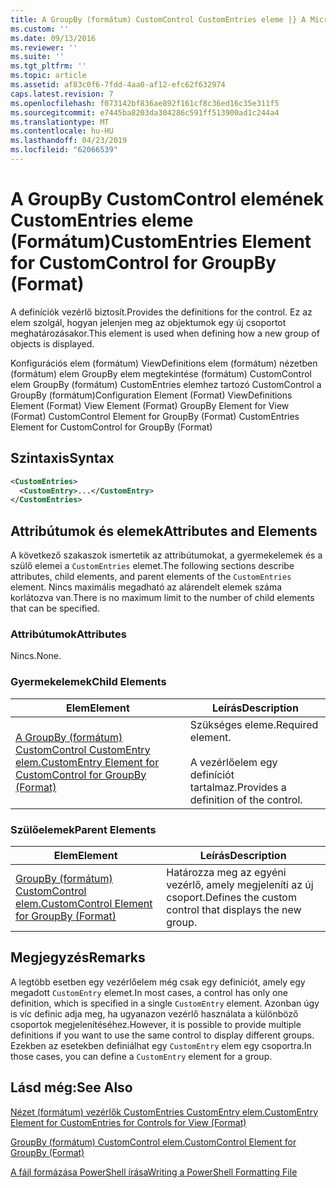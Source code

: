 ```yaml
---
title: A GroupBy (formátum) CustomControl CustomEntries eleme |} A Microsoft Docs
ms.custom: ''
ms.date: 09/13/2016
ms.reviewer: ''
ms.suite: ''
ms.tgt_pltfrm: ''
ms.topic: article
ms.assetid: af83c0f6-7fdd-4aa0-af12-efc62f632974
caps.latest.revision: 7
ms.openlocfilehash: f073142bf836ae892f161cf8c36ed16c35e311f5
ms.sourcegitcommit: e7445ba8203da304286c591ff513900ad1c244a4
ms.translationtype: MT
ms.contentlocale: hu-HU
ms.lasthandoff: 04/23/2019
ms.locfileid: "62066539"
---
```

# <a name="customentries-element-for-customcontrol-for-groupby-format"></a><span data-ttu-id="c607b-102">A GroupBy CustomControl elemének CustomEntries eleme (Formátum)</span><span class="sxs-lookup"><span data-stu-id="c607b-102">CustomEntries Element for CustomControl for GroupBy (Format)</span></span>

<span data-ttu-id="c607b-103">A definíciók vezérlő biztosít.</span><span class="sxs-lookup"><span data-stu-id="c607b-103">Provides the definitions for the control.</span></span> <span data-ttu-id="c607b-104">Ez az elem szolgál, hogyan jelenjen meg az objektumok egy új csoportot meghatározásakor.</span><span class="sxs-lookup"><span data-stu-id="c607b-104">This element is used when defining how a new group of objects is displayed.</span></span>

<span data-ttu-id="c607b-105">Konfigurációs elem (formátum) ViewDefinitions elem (formátum) nézetben (formátum) elem GroupBy elem megtekintése (formátum) CustomControl elem GroupBy (formátum) CustomEntries elemhez tartozó CustomControl a GroupBy (formátum)</span><span class="sxs-lookup"><span data-stu-id="c607b-105">Configuration Element (Format) ViewDefinitions Element (Format) View Element (Format) GroupBy Element for View (Format) CustomControl Element for GroupBy (Format) CustomEntries Element for CustomControl for GroupBy (Format)</span></span>

## <a name="syntax"></a><span data-ttu-id="c607b-106">Szintaxis</span><span class="sxs-lookup"><span data-stu-id="c607b-106">Syntax</span></span>

```xml
<CustomEntries>
  <CustomEntry>...</CustomEntry>
</CustomEntries>
```

## <a name="attributes-and-elements"></a><span data-ttu-id="c607b-107">Attribútumok és elemek</span><span class="sxs-lookup"><span data-stu-id="c607b-107">Attributes and Elements</span></span>

<span data-ttu-id="c607b-108">A következő szakaszok ismertetik az attribútumokat, a gyermekelemek és a szülő elemei a `CustomEntries` elemet.</span><span class="sxs-lookup"><span data-stu-id="c607b-108">The following sections describe attributes, child elements, and parent elements of the `CustomEntries` element.</span></span> <span data-ttu-id="c607b-109">Nincs maximális megadható az alárendelt elemek száma korlátozva van.</span><span class="sxs-lookup"><span data-stu-id="c607b-109">There is no maximum limit to the number of child elements that can be specified.</span></span>

### <a name="attributes"></a><span data-ttu-id="c607b-110">Attribútumok</span><span class="sxs-lookup"><span data-stu-id="c607b-110">Attributes</span></span>

<span data-ttu-id="c607b-111">Nincs.</span><span class="sxs-lookup"><span data-stu-id="c607b-111">None.</span></span>

### <a name="child-elements"></a><span data-ttu-id="c607b-112">Gyermekelemek</span><span class="sxs-lookup"><span data-stu-id="c607b-112">Child Elements</span></span>

|<span data-ttu-id="c607b-113">Elem</span><span class="sxs-lookup"><span data-stu-id="c607b-113">Element</span></span>|<span data-ttu-id="c607b-114">Leírás</span><span class="sxs-lookup"><span data-stu-id="c607b-114">Description</span></span>|
|-------------|-----------------|
|[<span data-ttu-id="c607b-115">A GroupBy (formátum) CustomControl CustomEntry elem.</span><span class="sxs-lookup"><span data-stu-id="c607b-115">CustomEntry Element for CustomControl for GroupBy (Format)</span></span>](./customentry-element-for-customcontrol-for-groupby-format.md)|<span data-ttu-id="c607b-116">Szükséges eleme.</span><span class="sxs-lookup"><span data-stu-id="c607b-116">Required element.</span></span><br /><br /> <span data-ttu-id="c607b-117">A vezérlőelem egy definíciót tartalmaz.</span><span class="sxs-lookup"><span data-stu-id="c607b-117">Provides a definition of the control.</span></span>|

### <a name="parent-elements"></a><span data-ttu-id="c607b-118">Szülőelemek</span><span class="sxs-lookup"><span data-stu-id="c607b-118">Parent Elements</span></span>

|<span data-ttu-id="c607b-119">Elem</span><span class="sxs-lookup"><span data-stu-id="c607b-119">Element</span></span>|<span data-ttu-id="c607b-120">Leírás</span><span class="sxs-lookup"><span data-stu-id="c607b-120">Description</span></span>|
|-------------|-----------------|
|[<span data-ttu-id="c607b-121">GroupBy (formátum) CustomControl elem.</span><span class="sxs-lookup"><span data-stu-id="c607b-121">CustomControl Element for GroupBy (Format)</span></span>](./customcontrol-element-for-groupby-format.md)|<span data-ttu-id="c607b-122">Határozza meg az egyéni vezérlő, amely megjeleníti az új csoport.</span><span class="sxs-lookup"><span data-stu-id="c607b-122">Defines the custom control that displays the new group.</span></span>|

## <a name="remarks"></a><span data-ttu-id="c607b-123">Megjegyzés</span><span class="sxs-lookup"><span data-stu-id="c607b-123">Remarks</span></span>

<span data-ttu-id="c607b-124">A legtöbb esetben egy vezérlőelem még csak egy definíciót, amely egy megadott `CustomEntry` elemet.</span><span class="sxs-lookup"><span data-stu-id="c607b-124">In most cases, a control has only one definition, which is specified in a single `CustomEntry` element.</span></span> <span data-ttu-id="c607b-125">Azonban úgy is víc definic adja meg, ha ugyanazon vezérlő használata a különböző csoportok megjelenítéséhez.</span><span class="sxs-lookup"><span data-stu-id="c607b-125">However, it is possible to provide multiple definitions if you want to use the same control to display different groups.</span></span> <span data-ttu-id="c607b-126">Ezekben az esetekben definiálhat egy `CustomEntry` elem egy csoportra.</span><span class="sxs-lookup"><span data-stu-id="c607b-126">In those cases, you can define a `CustomEntry` element for a group.</span></span>

## <a name="see-also"></a><span data-ttu-id="c607b-127">Lásd még:</span><span class="sxs-lookup"><span data-stu-id="c607b-127">See Also</span></span>

[<span data-ttu-id="c607b-128">Nézet (formátum) vezérlők CustomEntries CustomEntry elem.</span><span class="sxs-lookup"><span data-stu-id="c607b-128">CustomEntry Element for CustomEntries for Controls for View (Format)</span></span>](./customentry-element-for-customentries-for-controls-for-view-format.md)

[<span data-ttu-id="c607b-129">GroupBy (formátum) CustomControl elem.</span><span class="sxs-lookup"><span data-stu-id="c607b-129">CustomControl Element for GroupBy (Format)</span></span>](./customcontrol-element-for-groupby-format.md)

[<span data-ttu-id="c607b-130">A fájl formázása PowerShell írása</span><span class="sxs-lookup"><span data-stu-id="c607b-130">Writing a PowerShell Formatting File</span></span>](./writing-a-powershell-formatting-file.md)
